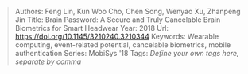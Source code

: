 > Authors: Feng Lin, Kun Woo Cho, Chen Song, Wenyao Xu, Zhanpeng Jin
> Title: Brain Password: A Secure and Truly Cancelable Brain Biometrics for Smart Headwear
> Year: 2018
> Url: https://doi.org/10.1145/3210240.3210344
> Keywords: Wearable computing, event-related potential, cancelable biometrics, mobile authentication
> Series: MobiSys '18
> Tags: *Define your own tags here, separate by comma*